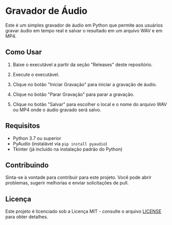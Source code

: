 # Gravador de Áudio

Este é um simples gravador de áudio em Python que permite aos usuários gravar áudio em tempo real e salvar o resultado em um arquivo WAV e em MP4.

## Como Usar

1. Baixe o executável a partir da seção "Releases" deste repositório.

2. Execute o executável.

3. Clique no botão "Iniciar Gravação" para iniciar a gravação de áudio.

4. Clique no botão "Parar Gravação" para parar a gravação.

5. Clique no botão "Salvar" para escolher o local e o nome do arquivo WAV ou MP4 onde o áudio gravado será salvo.

## Requisitos

- Python 3.7 ou superior
- PyAudio (instalável via `pip install pyaudio`)
- Tkinter (já incluído na instalação padrão do Python)


## Contribuindo

Sinta-se à vontade para contribuir para este projeto. Você pode abrir problemas, sugerir melhorias e enviar solicitações de pull.

## Licença

Este projeto é licenciado sob a Licença MIT - consulte o arquivo [LICENSE](LICENSE) para obter detalhes.

